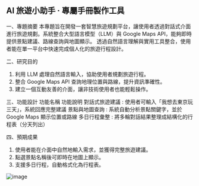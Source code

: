## AI 旅遊小助手 · 專屬手冊製作工具

一、專題摘要
本專題旨在開發一套智慧旅遊規劃平台，讓使用者透過對話式介面進行旅遊規劃。系統整合大型語言模型（LLM）與 Google Maps API，能夠即時提供景點建議、路線查詢與地圖顯示。
透過自然語言理解與實用工具整合，使用者能在單一平台中快速完成個人化的旅遊行程設計。

二、研究目的
1.	利用 LLM 處理自然語言輸入，協助使用者規劃旅遊行程。
2.	整合 Google Maps API 查詢地理位置與路線，提升資訊準確性。
3.	建立一個互動友善的介面，讓非技術使用者也能輕鬆操作。

三、功能設計
功能名稱	      功能說明
對話式旅遊建議 : 使用者可輸入「我想去東京玩三天」，系統回應完整建議
景點與地圖查詢 : 系統自動分析景點關鍵字，並於 Google Maps 顯示位置或路線
多日行程彙整   : 將多輪對話結果整理成結構化的行程表（分天列出）

四、預期成果
1.	使用者能在介面中自然地輸入需求，並獲得完整旅遊建議。
2.	點選景點名稱後可即時在地圖上顯示。
3.	支援多日行程，自動格式化為行程表。


![image](https://github.com/user-attachments/assets/d0ebf58c-5895-4b77-b6c0-324b2608ea95)
